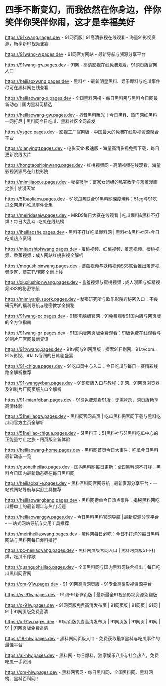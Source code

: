 # 四季不断变幻，而我依然在你身边，伴你笑伴你哭伴你闹，这才是幸福美好
https://91xwang.pages.dev - 91网页版 | 91高清影视在线观看 - 海量91影视资源，畅享新91视频盛宴

https://91wang-w.pages.dev - 91网官方网站 - 最新导航与资源分享平台

https://91wang-gw.pages.dev - 91网 - 高清影视在线免费观看，91网页版官网入口

https://heiliaoxwang.pages.dev - 黑料社 - 最新明星黑料、娱乐爆料与吃瓜事件尽可在黑料网在线查看

https://heiliaowang-x.pages.dev - 全国黑料网榜 - 每日黑料网与黑料今日网最新动态 | 国内黑料网精选

https://heiliaowang-gw.pages.dev - 抖音黑料曝光！今日黑料、热门网红黑料一网打尽 | 黑料网今日吃瓜、黑料社区全网首发

https://ysgcc.pages.dev - 影视工厂官网版 - 中国最大的免费在线影视资源聚合平台

https://dianyingtt.pages.dev - 电影天堂·极速版 - 海量高清影视免费下载，每日更新院线大片

https://hongtaoshipinwang.pages.dev - 红桃视频网 - 高清视频在线观看，海量影视资源尽在红桃影院

https://mimijiaoxue.pages.dev - 秘密教学：富家女姐姐的私密教学与羞羞漫画之旅 | 禁漫天堂

https://51baoliaow.pages.dev - 51吃瓜网联合91黑料网深度爆料：51cg与91吃瓜全网黑料吃瓜事件合集

https://meiridasaiw.pages.dev - MRDS每日大赛在线观看 | 吃瓜爆料&黑料不打烊！每日大乱斗+吃瓜在线热榜

https://iheiliaoshe.pages.dev - 黑料不打烊吃瓜爆料网 | 黑料社&黑料社区-今日吃瓜热点资讯

https://mitaoshipinwang.pages.dev - 蜜桃视频、红桃视频、羞羞视频、樱桃视频、香蕉视频：成人网站红桃影视全解析

https://mogushipinwang.pages.dev - 蘑菇视频与妖精视频SSS联合推出羞羞视频专区，蘑菇TV官网全新上线

https://xiuxiushipinwang.pages.dev - 羞羞视频与蜜桃视频：成人漫画与妖精视频SSS的秘密导航

https://mimiyanjiusuork.pages.dev - 秘密研究所与欧乐影院的秘密入口：不良研究所的福利导航与秘密教学全揭秘

https://91wang-pc.pages.dev - 91网电脑版官网：91免费观看91国内版与网页版的全方位指南

https://91wang-gn.pages.dev - 91国内版网页版免费观看：91版免费在线观看与91制片厂官网最新资讯

https://91tvwang.pages.dev - 91tv网与91网页版：探索91日剧网、91.tvcom、91tv影视、91a tv官网的日韩剧盛宴

https://91-chigua.pages.dev - 91吃瓜网中心入口：今日吃瓜与每日一赛精彩线路全解析推荐

https://91-wangyeban.pages.dev - 91网页版入口与教程：91网、91网页浏览器及91制片厂网页版入口全解析

https://91-mianfeiban.pages.dev - 91网免费观看91版：无需登录，网页版畅享高清体验

https://51heiliaogw.pages.dev - 黑料网官网首页 | 吃瓜黑料网官网下载与黑料吃瓜网官方主页全解析

https://51heiliao-chigua.pages.dev - 51黑料王：51黑料社与51黑料吃瓜中心的正能量寸止之旅 - 网页版全新体验

https://heiliaowang-home.pages.dev - 黑料网首页今日大事件：吃瓜今日黑料最新动态一览

https://guoneiheiliao.pages.dev - 国内黑料网每日更新：全国黑料网不打烊，黑料今日国内最新动态尽在每日黑料网

https://heiliaobaike.pages.dev - 黑料百科网官网导航 | 最新资源分享平台 - 一站式网站导航与实用工具推荐

https://heiliaowangbang.pages.dev - 黑料网榜单今日热点事件：揭秘黑料网吃瓜榜单上的最新爆料与热门话题

https://heiliaowanggw.pages.dev - 今日黑料黑料官网导航 | 最新资源分享平台 - 一站式网站导航与实用工具推荐

https://meiriheiliaowang.pages.dev - 黑料网每日必吃：今日不打烊的每日黑料网站与黑料网每日爆料排行

https://pc-heiliaowang.pages.dev - 黑料网页版官网入口 | 黑料网页版51不打烊，吃瓜不停歇

https://quanguoheiliao.pages.dev - 全国黑料网与国内黑料网联合推出：每日吃瓜黑料网官网

https://cm-91w.pages.dev - 91-91网高清网页版 - 91专业高清影视资源平台

https://w-91w.pages.dev - 91网-91新网页版 | 最新最全91视频影视资源免翻版

https://c-91w.pages.dev - 91网页版免费高清发布页 | 91网页版 | 91网页 | 91网 | 91 | 91网页版免费高清

https://x-91w.pages.dev - 91网页版免费高清发布页 | 91网页版 | 91网页 | 91网 | 91 | 91网页版免费高清

https://18-hlw.pages.dev - 黑料网网页版入口 - 免费获取最新黑料与吃瓜事件的最佳平台

https://ai-hlw.pages.dev - 黑料网 - 每日爆料，独家娱乐八卦与社会热点，免费吃瓜一手资讯

https://cm-hlw.pages.dev - 黑料网官网 - 每日黑料网、全国黑料网、黑料网榜、黑料百科网！
